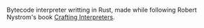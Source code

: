 Bytecode interpreter writting in Rust, made while following Robert Nystrom's book <a href="http://craftinginterpreters.com/contents.html">Crafting Interpreters</a>.
